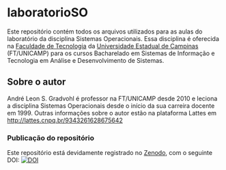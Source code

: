 # laboratorioSO
Este repositório contém todos os arquivos utilizados para as aulas do laboratório da disciplina Sistemas Operacionais. 
Essa disciplina é oferecida na [Faculdade de Tecnologia](https://www.ft.unicamp.br) da [Universidade Estadual de Campinas](http://www.unicamp.br) (FT/UNICAMP) para os cursos Bacharelado em Sistemas de Informação e Tecnologia em Análise e Desenvolvimento de Sistemas.

## Sobre o autor
André Leon S. Gradvohl é professor na FT/UNICAMP desde 2010 e leciona a disciplina Sistemas Operacionais desde o início da sua carreira docente em 1999. Outras informações sobre o autor estão na plataforma Lattes em http://lattes.cnpq.br/9343261628675642


### Publicação do repositório
Este repositório está devidamente registrado no [Zenodo](https://zenodo.org), com o seguinte DOI:
[![DOI](https://zenodo.org/badge/DOI/10.5281/zenodo.2620612.svg)](https://doi.org/10.5281/zenodo.2620612)
